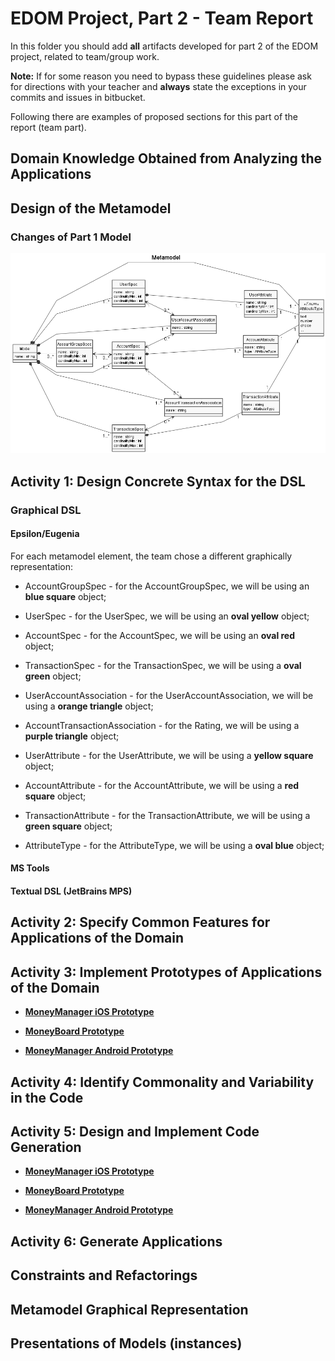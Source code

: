 # EDOM Project, Part 2 - Team Report

In this folder you should add **all** artifacts developed for part 2 of the EDOM project, related to team/group work.

**Note:** If for some reason you need to bypass these guidelines please ask for directions with your teacher and **always** state the exceptions in your commits and issues in bitbucket.

Following there are examples of proposed sections for this part of the report (team part).

## Domain Knowledge Obtained from Analyzing the Applications

## Design of the Metamodel

### Changes of Part 1 Model

![MetaModelv2](../diagrams/metamodel_v2.png)

## Activity 1: Design Concrete Syntax for the DSL

### Graphical DSL 

#### Epsilon/Eugenia
For each metamodel element, the team chose a different graphically representation:

* AccountGroupSpec - for the AccountGroupSpec, we will be using an **blue square** object;

* UserSpec - for the UserSpec, we will be using an **oval yellow** object;
* AccountSpec - for the AccountSpec, we will be using an **oval red** object;
* TransactionSpec - for the TransactionSpec, we will be using a **oval green** object;

* UserAccountAssociation - for the UserAccountAssociation, we will be using a **orange triangle** object;
* AccountTransactionAssociation - for the Rating, we will be using a **purple triangle** object;

* UserAttribute - for the UserAttribute, we will be using a **yellow square** object;
* AccountAttribute - for the AccountAttribute, we will be using a **red square** object;
* TransactionAttribute - for the TransactionAttribute, we will be using a **green square** object;

* AttributeType - for the AttributeType, we will be using a **oval blue** object;

#### MS Tools

#### Textual DSL (JetBrains MPS)

## Activity 2: Specify Common Features for Applications of the Domain


## Activity 3: Implement Prototypes of Applications of the Domain

- **[MoneyManager iOS Prototype](tool1-mps/readme.md)**

- **[MoneyBoard Prototype](tool2-ms/readme.md)**

- **[MoneyManager Android Prototype](tool3-epsilon/readme.md)**


## Activity 4: Identify Commonality and Variability in the Code

## Activity 5: Design and Implement Code Generation

- **[MoneyManager iOS Prototype](tool1-mps/readme.md)**

- **[MoneyBoard Prototype](tool2-ms/readme.md)**

- **[MoneyManager Android Prototype](tool3-epsilon/readme.md)**

## Activity 6: Generate Applications


## Constraints and Refactorings

## Metamodel Graphical Representation

## Presentations of Models (instances)
